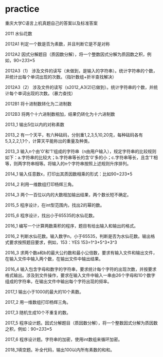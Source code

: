 # practice

重庆大学C语言上机真题自己的答案以及标准答案

2011 水仙花数

2012A1  判定一个数是否为素数，并且判断它是不是对称

2012A2  因式分解题目（质因数分解），将一个整数因式分解为质因数之积，例如，90=2*3*3*5

2012A3（1） 涉及文件的读写（未做到，是输入的字符串）。统计字符串的个数，并统计出每个单词出现的次数。（指针数组+折半查找解决）

2012A3（2） 涉及文件的读写（s2012_A3(2)已做到）。统计字符串的个数，并统计每个单词出现的次数。（暴力查找）

2012B1 将十进制数转化为二进制数

2012B3 将两个十六进制数相加，结果仍转化为十六进制数

2013_1 输出5位以内的对称素数

2013_2 有一个天平，有六种砝码，分别重1,2,3,5,10,20克，每种砝码各有5,3,2,2,1,1个，计算天平能称出的重量及种类。

2013_3 输入n个由'0'和'1'组成的字符串（n由用户输入），规定字符串的比较规则如下：a.字符串的比较大；b.字符串等长的含'0'多的小；c.字符串等长，且含'1'相等，则两字符串相等。将输入的n个字符串按照上述规则升序排列。

2014_1 输入任意数x，打印出其质因数相乘的形式：比如90=2*3*3*5

2014_2 利用一维数组打印杨辉三角。

2014_3 两个一百位以内的大数相加输出结果，两个数长短不确定。

2015_5 程序设计，在int型范围内，找出2的幂的数。

2015_6 程序设计，找出小于65535的水仙花数。

2016_1 编写一个计算两数乘积的程序，题目有给出输入和输出的格式。

2016_2 判断水仙花数。输入数字n，小于65535，判断是否为水仙花数。输出格式要求按照题目要求，例如，153：YES 153=1^3+5^3+3^3

2016_3 求两个数a和b的最大公约数和最小公倍数，要求有输入文件和输出文件，在输入文件中输入两个数，在输出文件中输出结果。

2016_4 输入包含字母和数字的字符串，要求统计每个字符的出现次数，并按要求格式输出。涉及到文件操作，要求在输入文件中输入一串由26个字母和10个数字组成的字符串，在输出文件中输出每个字符出现的频率。

2017_1 输出小于1000的最大的10个素数。

2017_2 用一维数组打印杨辉三角。

2017_3 随机生成10个不重复的数。

2017_5 程序设计题。因式分解题目（质因数分解），将一个整数因式分解为质因数之积，例如：90=2*3*3*5

2017_6 程序设计题。字符串的加密，使用int数组来循环加密。

2018_1填空题。补全代码，输出100以内所有素数的和和。





